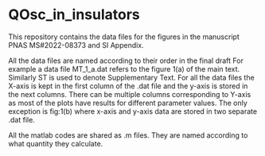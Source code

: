 # QOsc_in_insulators
This repository contains the data files for the figures in the manuscript PNAS MS#2022-08373 and SI Appendix.

All the data files are named according to their order in the final draft
For example a data file MT_1_a.dat refers to the figure 1(a) of the main text. Similarly ST is used to denote Supplementary Text. For all the data files the X-axis is kept in the first column of the .dat file and the y-axis is stored in the next columns. There can be multiple columns corresponding to Y-axis as most of the plots have results for different parameter values. The only exception is fig:1(b) where x-axis and y-axis data are stored in two separate .dat file.

All the matlab codes are shared as .m files. They are named according to what quantity they calculate.


